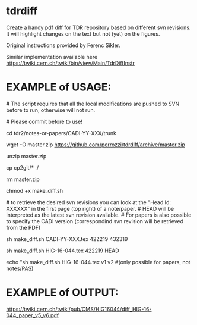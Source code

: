 # tdrdiff

Create a handy pdf diff for TDR repository based on different svn revisions. It will highlight changes on the text but not (yet) on the figures.

Original instructions provided by Ferenc Sikler.

Similar implementation available here https://twiki.cern.ch/twiki/bin/view/Main/TdrDiffInstr

# EXAMPLE of USAGE:

\# The script requires that all the local modifications are pushed to SVN before to run, otherwise will not run.

\# Please commit before to use!

cd tdr2/notes-or-papers/CADI-YY-XXX/trunk

wget -O master.zip https://github.com/perrozzi/tdrdiff/archive/master.zip

unzip master.zip

cp cp2git/* ./

rm master.zip

chmod +x make_diff.sh

\# to retrieve the desired svn revisions you can look at the "Head Id: XXXXXX" in the first page (top right) of a note/paper. 
\# HEAD will be interpreted as the latest svn revision available.
\# For papers is also possible to specify the CADI version (correspondind svn revision will be retrieved from the PDF)

sh make_diff.sh CADI-YY-XXX.tex 422219 432319

sh make_diff.sh HIG-16-044.tex 422219 HEAD

echo "sh make_diff.sh HIG-16-044.tex v1 v2    \#(only possible for papers, not notes/PAS)


# EXAMPLE of OUTPUT:
https://twiki.cern.ch/twiki/pub/CMS/HIG16044/diff_HIG-16-044_paper_v5_v6.pdf
